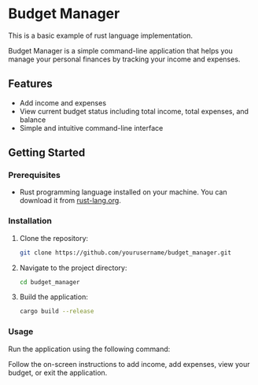 # Budget Manager

This is a basic example of rust language implementation.

Budget Manager is a simple command-line application that helps you manage your personal finances by tracking your income and expenses.

## Features

- Add income and expenses
- View current budget status including total income, total expenses, and balance
- Simple and intuitive command-line interface

## Getting Started

### Prerequisites

- Rust programming language installed on your machine. You can download it from [rust-lang.org](https://www.rust-lang.org/).

### Installation

1. Clone the repository:

   ```bash
   git clone https://github.com/yourusername/budget_manager.git
   ```

2. Navigate to the project directory:

   ```bash
   cd budget_manager
   ```

3. Build the application:

   ```bash
   cargo build --release
   ```

### Usage

Run the application using the following command:

Follow the on-screen instructions to add income, add expenses, view your budget, or exit the application.


